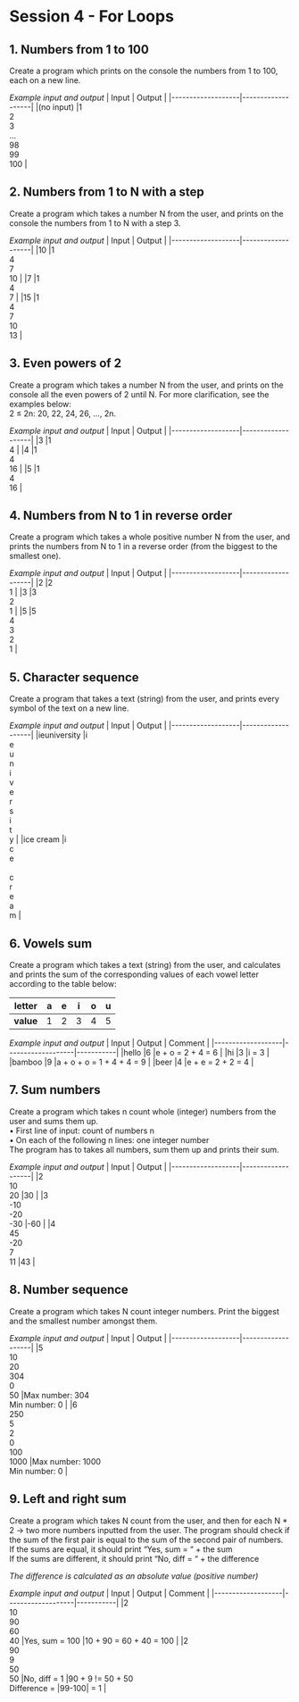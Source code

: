 # Session 4 - For Loops


## 1.	Numbers from 1 to 100
Create a program which prints on the console the numbers from 1 to 100, each on a new line.

*Example input and output*
|       Input       |      Output       |
|-------------------|-------------------|
|(no input)                  |1<br>2<br>3<br>...<br>98<br>99<br>100         |




## 2.	Numbers from 1 to N with a step
Create a program which takes a number N from the user, and prints on the console the numbers from 1 to N with a step 3.

*Example input and output*
|       Input       |      Output       |
|-------------------|-------------------|
|10                 |1<br>4<br>7<br>10         |
|7                 |1<br>4<br>7         |
|15                 |1<br>4<br>7<br>10<br>13         |



## 3.	Even powers of 2
Create a program which takes a number N from the user, and prints on the console all the even powers of 2 until N. For more clarification, see the examples below:  
2 ≤ 2n: 20, 22, 24, 26, …, 2n. 

*Example input and output*
|       Input       |      Output       |
|-------------------|-------------------|
|3                 |1<br>4        |
|4                 |1<br>4<br>16         |
|5                 |1<br>4<br>16         |



## 4.	Numbers from N to 1 in reverse order
Create a program which takes a whole positive number N from the user, and prints the numbers from N to 1 in a reverse order (from the biggest to the smallest one).

*Example input and output*
|       Input       |      Output       |
|-------------------|-------------------|
|2                 |2<br>1        |
|3                 |3<br>2<br>1         |
|5                 |5<br>4<br>3<br>2<br>1         |




## 5.	Character sequence
Create a program that takes a text (string) from the user, and prints every symbol of the text on a new line.

*Example input and output*
|       Input       |      Output       |
|-------------------|-------------------|
|ieuniversity                 |i<br>e<br>u<br>n<br>i<br>v<br>e<br>r<br>s<br>i<br>t<br>y        |
|ice cream                 |i<br>c<br>e<br> <br>c<br>r<br>e<br>a<br>m         |



## 6.	Vowels sum
Create a program which takes a text (string) from the user, and calculates and prints the sum of the corresponding values of each vowel letter according to the table below:

|__letter__   |a   |e   |i   |o   |u |
|---|:-:|---|---|---|---|
|__value__   |1   |2   |3   |4   |5 |

*Example input and output*
|       Input       |      Output       |  Comment  | 
|-------------------|-------------------|-----------|
|hello |6      |e + o = 2 + 4 = 6 |
|hi  |3  |i = 3 |
|bamboo |9 |a + o + o = 1 + 4 + 4 = 9 |
|beer |4 |e + e = 2 + 2 = 4 |



## 7.	Sum numbers
Create a program which takes n count whole (integer) numbers from the user and sums them up.  
•	First line of input: count of numbers n  
•	On each of the following n lines: one integer number  
The program has to takes all numbers, sum them up and prints their sum.

*Example input and output*
|       Input       |      Output       |
|-------------------|-------------------|
|2<br>10<br>20                 |30        |
|3<br>-10<br>-20<br>-30                 |-60        |
|4<br>45<br>-20<br>7<br>11 |43 |



## 8.	Number sequence
Create a program which takes N count integer numbers. Print the biggest and the smallest number amongst them.


*Example input and output*
|       Input       |      Output       |
|-------------------|-------------------|
|5<br>10<br>20<br>304<br>0<br>50                 |Max number: 304<br>Min number: 0        |
|6<br>250<br>5<br>2<br>0<br>100<br>1000                 |Max number: 1000<br>Min number: 0        |




## 9.	Left and right sum
Create a program which takes N count from the user, and then for each N * 2 -> two more numbers inputted from the user. The program should check if the sum of the first pair is equal to the sum of the second pair of numbers.  
If the sums are equal, it should print “Yes, sum = “ + the sum  
If the sums are different, it should print “No, diff = “ + the difference  

*The difference is calculated as an absolute value (positive number)*  

*Example input and output*
|       Input       |      Output       |  Comment  | 
|-------------------|-------------------|-----------|
|2<br>10<br>90<br>60<br>40 |Yes, sum = 100      |10 + 90 = 60 + 40 = 100 |
|2<br>90<br>9<br>50<br>50 |No, diff = 1     |90 + 9 != 50 + 50<br>Difference = \|99-100\| = 1  |





